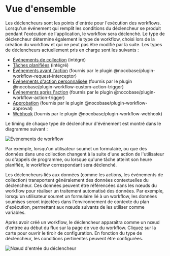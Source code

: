 # Vue d'ensemble

Les déclencheurs sont les points d'entrée pour l'exécution des workflows. Lorsqu'un événement qui remplit les conditions du déclencheur se produit pendant l'exécution de l'application, le workflow sera déclenché. Le type de déclencheur détermine également le type de workflow, choisi lors de la création du workflow et qui ne peut pas être modifié par la suite. Les types de déclencheurs actuellement pris en charge sont les suivants :

- [Événements de collection](./collection.md) (intégré)
- [Tâches planifiées](./schedule.md) (intégré)
- [Événements avant l'action](./pre-action.md) (fournis par le plugin @nocobase/plugin-workflow-request-interceptor)
- [Événements d'action personnalisée](./custom-action.md) (fournis par le plugin @nocobase/plugin-workflow-custom-action-trigger)
- [Événements après l'action](./post-action.md) (fournis par le plugin @nocobase/plugin-workflow-action-trigger)
- [Approbation](./approval.md) (fournis par le plugin @nocobase/plugin-workflow-approval)
- [Webhook](./webhook.md) (fournis par le plugin @nocobase/plugin-workflow-webhook)

Le timing de chaque type de déclencheur d'événement est montré dans le diagramme suivant :

![Événements de workflow](https://static-docs.nocobase.com/20240514214606.png)

Par exemple, lorsqu'un utilisateur soumet un formulaire, ou que des données dans une collection changent à la suite d'une action de l'utilisateur ou d'appels de programme, ou lorsque qu'une tâche atteint son heure planifiée, le workflow correspondant sera déclenché.

Les déclencheurs liés aux données (comme les actions, les événements de collection) transportent généralement des données contextuelles du déclencheur. Ces données peuvent être référencées dans les nœuds du workflow pour réaliser un traitement automatisé des données. Par exemple, lorsqu'un utilisateur soumet un formulaire lié à un workflow, les données soumises seront injectées dans l'environnement de contexte du plan d'exécution, permettant aux nœuds suivants de les utiliser comme variables.

Après avoir créé un workflow, le déclencheur apparaîtra comme un nœud d'entrée au début du flux sur la page de vue du workflow. Cliquez sur la carte pour ouvrir le tiroir de configuration. En fonction du type de déclencheur, les conditions pertinentes peuvent être configurées.

![Nœud d'entrée du déclencheur](https://static-docs.nocobase.com/e8dc1937e41b2712b67d84d60e94b11e.png)
